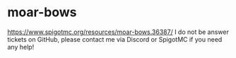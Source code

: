 # moar-bows
https://www.spigotmc.org/resources/moar-bows.36387/
I do not be answer tickets on GitHub, please contact me via Discord or SpigotMC if you need any help!
